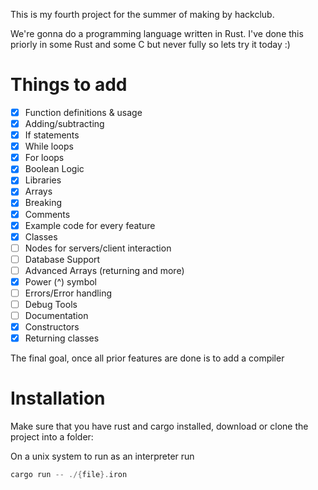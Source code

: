 This is my fourth project for the summer of making by hackclub.

We're gonna do a programming language written in Rust. I've done this priorly in some Rust and some C but never fully so lets try it today :)

# Things to add

- [x] Function definitions & usage
- [x] Adding/subtracting
- [x] If statements
- [x] While loops
- [x] For loops
- [x] Boolean Logic
- [x] Libraries 
- [x] Arrays
- [x] Breaking
- [x] Comments
- [x] Example code for every feature 
- [x] Classes
- [ ] Nodes for servers/client interaction 
- [ ] Database Support 
- [ ] Advanced Arrays (returning and more)
- [x] Power (^) symbol
- [ ] Errors/Error handling 
- [ ] Debug Tools
- [ ] Documentation 
- [x] Constructors
- [x] Returning classes 

The final goal, once all prior features are done is to add a compiler

# Installation 

Make sure that you have rust and cargo installed, download or clone the project into a folder:

On a unix system to run as an interpreter run 
```rust 
cargo run -- ./{file}.iron 
```

